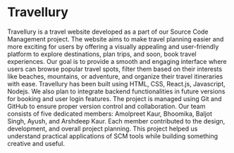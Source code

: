 # Travellury
Travellury is a travel website developed as a part of our Source Code Management project. The website aims to make travel planning easier and more exciting for users by offering a visually appealing and user-friendly platform to explore destinations, plan trips, and soon, book travel experiences. Our goal is to provide a smooth and engaging interface where users can browse popular travel spots, filter them based on their interests like beaches, mountains, or adventure, and organize their travel itineraries with ease. Travellury has been built using HTML, CSS, React.js, Javascript, Nodejs. We also plan to integrate backend functionalities in future versions for booking and user login features. The project is managed using Git and GitHub to ensure proper version control and collaboration. Our team consists of five dedicated members: Amolpreet Kaur, Bhoomika, Baljot Singh, Ayush, and Arshdeep Kaur. Each member contributed to the design, development, and overall project planning. This project helped us understand practical applications of SCM tools while building something creative and useful.
